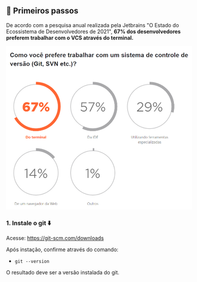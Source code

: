 ## 👣 Primeiros passos

De acordo com a pesquisa anual realizada pela Jetbrains "O Estado do Ecossistema de Desenvolvedores de 2021", <b>67% dos desenvolvedores preferem trabalhar com o VCS através do terminal.</b>

![Pesquisa anual realizada pela Jetbrains "O Estado do Ecossistema de Desenvolvedores de 2021"](./../assets/images/research-03.png)

### 1. Instale o git ⬇️

Acesse: https://git-scm.com/downloads

Após instação, confirme através do comando:

- `git --version`

O resultado deve ser a versão instalada do git.
